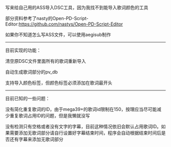 写来给自己用的ASS导入DSC工具，因为我找不到能导入歌词颜色的工具

部分资料参考了nasty的Open-PD-Script-Editor:https://github.com/nastys/Open-PD-Script-Editor

如果你不知道怎么写ASS文件，可以使用aegisub制作

------------------------------------------

目前实现的功能：

清空原DSC文件里面所有的歌词重新导入

自动生成歌词部分的pv_db

支持导入颜色标签，但颜色标签必须添加在歌词最开头

------------------------------------------

目前已知的一些问题：

没有简化重复歌词的ID，由于mega39+的歌词id限制在150，按理应当尽可能减少重复歌词占用ID的问题，但是我懒就没写

没有检测只有空格或者没有文字的字幕，目前这种情况依旧会默认占用歌词ID。如果需要添加无歌词部分请自行设置好字幕结束时间，程序会自动根据结束时间后是否还有字幕来添加无歌词部分

